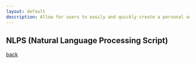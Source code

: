 ```yaml
---
layout: default
description: Allow for users to easily and quickly create a personal assistant with minimal to no programming experience
---
```


## NLPS (Natural Language Processing Script)

[back](../)
